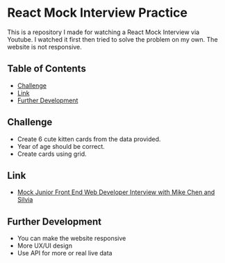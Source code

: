 # React Mock Interview Practice

This is a repository I made for watching a React Mock Interview via Youtube.
I watched it first then tried to solve the problem on my own.
The website is not responsive.

## Table of Contents

- [Challenge](#challenge)
- [Link](#link)
- [Further Development](#further-development)

## Challenge

- Create 6 cute kitten cards from the data provided.
- Year of age should be correct.
- Create cards using grid.

## Link

- [Mock Junior Front End Web Developer Interview with Mike Chen and Silvia](https://www.youtube.com/watch?v=j7CG7awlrQA)

## Further Development

- You can make the website responsive
- More UX/UI design
- Use API for more or real live data
